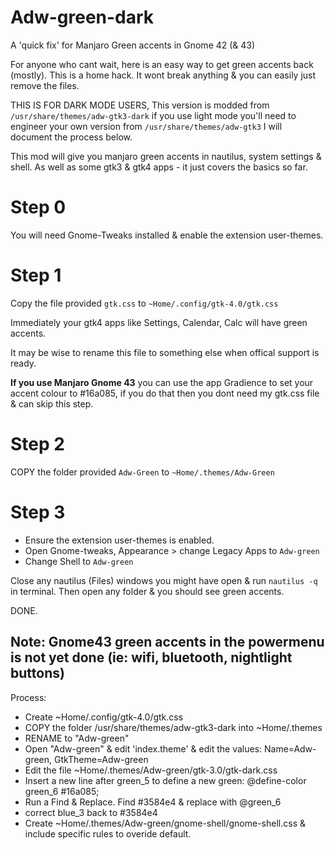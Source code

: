 # Adw-green-dark
A 'quick fix' for Manjaro Green accents in Gnome 42 (& 43)

For anyone who cant wait, here is an easy way to get green accents back (mostly).
This is a home hack. It wont break anything & you can easily just remove the files.

THIS IS FOR DARK MODE USERS, This version is modded from `/usr/share/themes/adw-gtk3-dark`
if you use light mode you'll need to engineer your own version from `/usr/share/themes/adw-gtk3` I will document the process below.

This mod will give you manjaro green accents in nautilus, system settings & shell. As well as some gtk3 & gtk4 apps - it just covers the basics so far.

# Step 0
You will need Gnome-Tweaks installed & enable the extension user-themes.

# Step 1
Copy the file provided `gtk.css` to `~Home/.config/gtk-4.0/gtk.css`

Immediately your gtk4 apps like Settings, Calendar, Calc will have green accents.

It may be wise to rename this file to something else when offical support is ready.

**If you use Manjaro Gnome 43** you can use the app Gradience to set your accent colour to #16a085, if you do that then you dont need my gtk.css file & can skip this step.

# Step 2 
COPY the folder provided `Adw-Green` to `~Home/.themes/Adw-Green`


# Step 3
- Ensure the extension user-themes is enabled.
- Open Gnome-tweaks, Appearance > change Legacy Apps to `Adw-green`
- Change Shell to `Adw-green`

Close any nautilus (Files) windows you might have open & run `nautilus -q` in terminal. Then open any folder & you should see green accents.

DONE.

Note: Gnome43 green accents in the powermenu is not yet done (ie: wifi, bluetooth, nightlight buttons)
--------------------------------------------

Process:

- Create ~Home/.config/gtk-4.0/gtk.css
- COPY the folder /usr/share/themes/adw-gtk3-dark into ~Home/.themes
- RENAME to "Adw-green"
- Open "Adw-green" & edit 'index.theme' & edit the values: Name=Adw-green, GtkTheme=Adw-green
- Edit the file  ~Home/.themes/Adw-green/gtk-3.0/gtk-dark.css
- Insert a new line after green_5 to define a new green: @define-color green_6 #16a085;
- Run a Find & Replace. Find #3584e4 & replace with @green_6
- correct blue_3 back to #3584e4
- Create ~Home/.themes/Adw-green/gnome-shell/gnome-shell.css & include specific rules to overide default.

